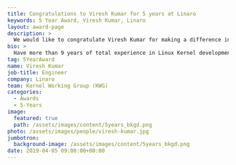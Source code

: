 ```yaml
---
title: Congratulations to Viresh Kumar for 5 years at Linaro
keywords: 5 Year Award, Viresh Kumar, Linaro
layout: award-page
description: >
  We would like to congratulate Viresh Kumar for making a difference in open source at Linaro for 5 years.
bio: >
  Have more than 9 years of total experience in Linux Kernel development across different sub-systems. Earlier I worked with ST Microelectronics for over 6 years and was maintainer of SPEAR Platform and few drivers. Later I moved to ARM and was Linaro Assignee into PMWG and LNG for two years before I joined Linaro directly. Currently I am co-maintainer of CPUFreq Framework and have done quite some work in Core isolation with NOHz-Full.
tag: 5YearAward
name: Viresh Kumar
job-title: Engineer
company: Linaro
team: Kernel Working Group (KWG)
categories:
  - Awards
  - 5-Years
image:
  featured: true
  path: /assets/images/content/5years_bkgd.png
photo: /assets/images/people/viresh-kumar.jpg
jumbotron:
  background-image: /assets/images/content/5years_bkgd.png
date: 2019-04-05 09:00:00+00:00
---
```


